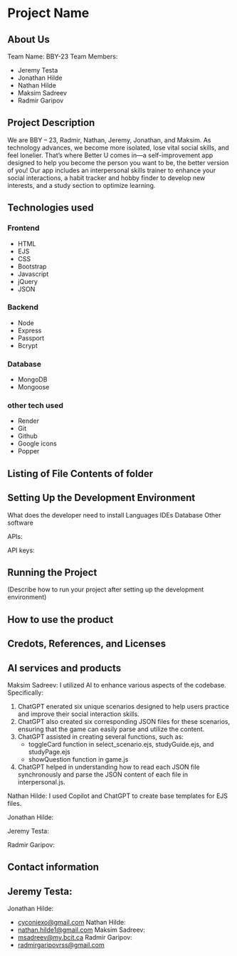 # Project Name

## About Us
Team Name: BBY-23
Team Members: 
- Jeremy Testa
- Jonathan Hilde
- Nathan Hilde
- Maksim Sadreev
- Radmir Garipov

## Project Description
We are BBY – 23, Radmir, Nathan, Jeremy, Jonathan, and Maksim. As technology advances, we become more isolated, lose vital social skills, and feel lonelier. That’s where Better U comes in—a self-improvement app designed to help you become the person you want to be, the better version of you! Our app includes an interpersonal skills trainer to enhance your social interactions, a habit tracker and hobby finder to develop new interests, and a study section to optimize learning.

## Technologies used

### Frontend
- HTML
- EJS
- CSS
- Bootstrap
- Javascript
- jQuery
- JSON

### Backend
- Node
- Express
- Passport
- Bcrypt

### Database
- MongoDB
- Mongoose

### other tech used
- Render
- Git
- Github
- Google icons
- Popper

## Listing of File Contents of folder


## Setting Up the Development Environment
What does the developer need to install
    Languages
    IDEs
    Database
    Other software

APIs:

API keys:

## Running the Project
(Describe how to run your project after setting up the development environment)

## How to use the product

## Credots, References, and Licenses

## AI services and products
Maksim Sadreev:
I utilized AI to enhance various aspects of the codebase.
Specifically:
1. ChatGPT enerated six unique scenarios designed to help users practice and improve their social interaction skills.
2. ChatGPT also created six corresponding JSON files for these scenarios, ensuring that the game can easily parse and utilize the content.
3. ChatGPT assisted in creating several functions, such as:
   - toggleCard function in select_scenario.ejs, studyGuide.ejs, and studyPage.ejs
   - showQuestion function in game.js
4. ChatGPT helped in understanding how to read each JSON file synchronously and parse the JSON content of each file in interpersonal.js.

Nathan Hilde:
I used Copilot and ChatGPT to create base templates for EJS files.

Jonathan Hilde:

Jeremy Testa:

Radmir Garipov:


## Contact information 
Jeremy Testa:
- 
Jonathan Hilde:
- cyconiexo@gmail.com
Nathan Hilde:
 - nathan.hilde1@gmail.com
Maksim Sadreev:
- msadreev@my.bcit.ca
Radmir Garipov:
- radmirgaripovrss@gmail.com
